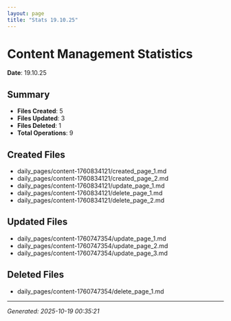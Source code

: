 ```yaml
---
layout: page
title: "Stats 19.10.25"
---
```


# Content Management Statistics

**Date**: 19.10.25

## Summary

- **Files Created**: 5
- **Files Updated**: 3  
- **Files Deleted**: 1
- **Total Operations**: 9

## Created Files

- daily_pages/content-1760834121/created_page_1.md
- daily_pages/content-1760834121/created_page_2.md
- daily_pages/content-1760834121/update_page_1.md
- daily_pages/content-1760834121/delete_page_1.md
- daily_pages/content-1760834121/delete_page_2.md

## Updated Files

- daily_pages/content-1760747354/update_page_1.md
- daily_pages/content-1760747354/update_page_2.md
- daily_pages/content-1760747354/update_page_3.md

## Deleted Files

- daily_pages/content-1760747354/delete_page_1.md

---
*Generated: 2025-10-19 00:35:21*
